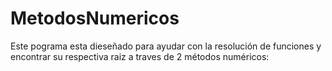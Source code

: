 # MetodosNumericos
Este pograma esta dieseñado para ayudar con la resolución de funciones y encontrar su respectiva raiz a traves de 2 métodos numéricos:
